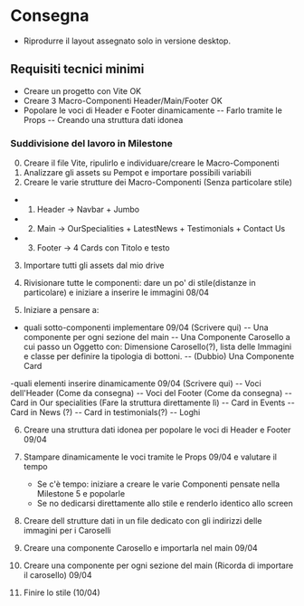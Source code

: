# Consegna
- Riprodurre il layout assegnato solo in versione desktop.

## Requisiti tecnici minimi
- Creare un progetto con Vite OK
- Creare 3 Macro-Componenti Header/Main/Footer OK
- Popolare le voci di Header e Footer dinamicamente
-- Farlo tramite le Props
-- Creando una struttura dati idonea

### Suddivisione del lavoro in Milestone
0) Creare il file Vite, ripulirlo e individuare/creare le Macro-Componenti
1) Analizzare gli assets su Pempot e importare possibili variabili
2) Creare le varie strutture dei Macro-Componenti (Senza particolare stile)
- 1) Header -> Navbar + Jumbo
- 2) Main -> OurSpecialities + LatestNews + Testimonials + Contact Us
- 3) Footer -> 4 Cards con Titolo e testo
3) Importare tutti gli assets dal mio drive
4) Rivisionare tutte le componenti: dare un po' di stile(distanze in particolare) e iniziare a inserire le immagini 08/04

5) Iniziare a pensare a:
- quali sotto-componenti implementare 09/04 (Scrivere qui) 
    -- Una componente per ogni sezione del main
    -- Una Componente Carosello a cui passo un Oggetto con: Dimensione Carosello(?), lista delle Immagini e classe per definire la tipologia di bottoni.
    -- (Dubbio) Una Componente Card

-quali elementi inserire dinamicamente 09/04 (Scrivere qui) 
    -- Voci dell'Header (Come da consegna)
    -- Voci del Footer (Come da consegna)
    -- Card in Our specialities (Fare la struttura direttamente lì)
    -- Card in Events
    -- Card in News (?)
    -- Card in testimonials(?)
    -- Loghi

6) Creare una struttura dati idonea per popolare le voci di Header e Footer 09/04

7) Stampare dinamicamente le voci tramite le Props 09/04 e valutare il tempo
    - Se c'è tempo: iniziare a creare le varie Componenti pensate nella Milestone 5 e popolarle
    - Se no dedicarsi direttamente allo stile e renderlo identico allo screen

8) Creare dell strutture dati in un file dedicato con gli indirizzi delle immagini per i Caroselli
9) Creare una componente Carosello e importarla nel main 09/04
10) Creare una componente per ogni sezione del main (Ricorda di importare il carosello) 09/04

100) Finire lo stile (10/04)
